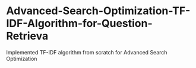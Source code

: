 # Advanced-Search-Optimization-TF-IDF-Algorithm-for-Question-Retrieva
Implemented TF-IDF algorithm from scratch for Advanced Search Optimization
